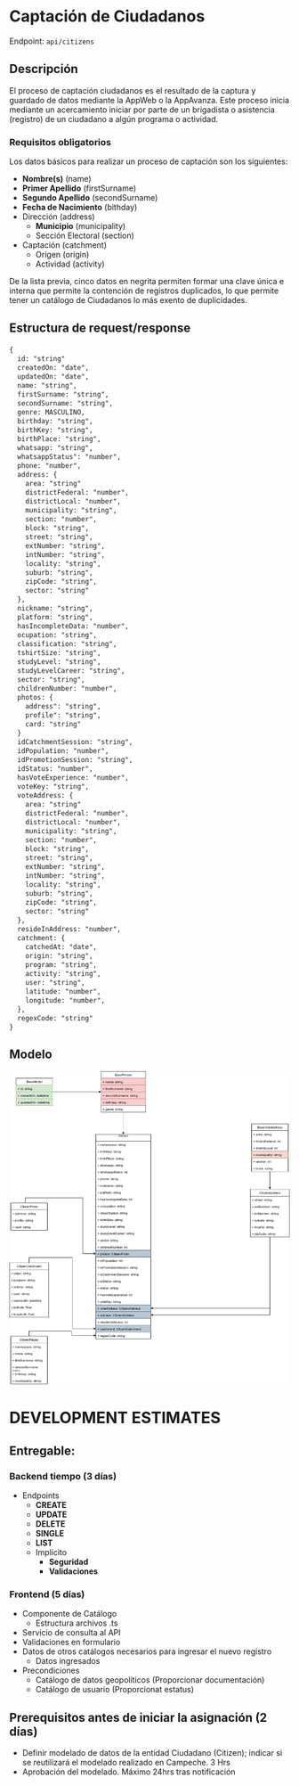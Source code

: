 # Captación de Ciudadanos


Endpoint: `api/citizens`

## Descripción

El proceso de captación ciudadanos es el resultado de la captura y guardado de datos mediante la AppWeb o la AppAvanza. Este proceso inicia mediante un acercamiento iniciar por parte de un brigadista o asistencia (registro) de un ciudadano a algún programa o actividad.

### Requisitos obligatorios
Los datos básicos para realizar un proceso de captación son los siguientes:
- **Nombre(s)** (name)
- **Primer Apellido** (firstSurname)
- **Segundo Apellido** (secondSurname)
- **Fecha de Nacimiento** (bithday)
- Dirección (address)
  - **Municipio** (municipality)
  - Sección Electoral (section)
- Captación (catchment)
  - Origen (origin)
  - Actividad (activity)

De la lista previa, cinco datos en negrita permiten formar una clave única e interna que permite la contención de registros duplicados, lo que permite tener un catálogo de Ciudadanos lo más exento de duplicidades.

## Estructura de request/response

```
{
  id: "string"
  createdOn: "date",
  updatedOn: "date",
  name: "string",
  firstSurname: "string",
  secondSurname: "string",
  genre: MASCULINO,
  birthday: "string",
  birthKey: "string",
  birthPlace: "string",
  whatsapp: "string",
  whatsappStatus": "number",
  phone: "number",
  address: {
    area: "string"
    districtFederal: "number",
    districtLocal: "number",
    municipality: "string",
    section: "number",
    block: "string",
    street: "string",
    extNumber: "string",
    intNumber: "string",
    locality: "string",
    suburb: "string",
    zipCode: "string",
    sector: "string"
  },
  nickname: "string",
  platform: "string",
  hasIncompleteData: "number",
  ocupation: "string",
  classification: "string",
  tshirtSize: "string",
  studyLevel: "string",
  studyLevelCareer: "string",
  sector: "string",
  childrenNumber: "number",
  photos: {
    address": "string",
    profile": "string",
    card: "string"
  }
  idCatchmentSession: "string",
  idPopulation: "number",
  idPromotionSession: "string",
  idStatus: "number",
  hasVoteExperience: "number",
  voteKey: "string",
  voteAddress: {
    area: "string"
    districtFederal: "number",
    districtLocal: "number",
    municipality: "string",
    section: "number",
    block: "string",
    street: "string",
    extNumber: "string",
    intNumber: "string",
    locality: "string",
    suburb: "string",
    zipCode: "string",
    sector: "string"
  },
  resideInAddress: "number",
  catchment: {
    catchedAt: "date",
    origin: "string",
    program: "string",
    activity: "string",
    user: "string",
    latitude: "number",
    longitude: "number",
  },
  regexCode: "string"  
}
```

## Modelo

![Modelado](citizen.jpg "UML Diagram")

# DEVELOPMENT ESTIMATES

## Entregable:
### Backend tiempo (3 días)
  - Endpoints
    - **CREATE**
    - **UPDATE**
    - **DELETE**
    - **SINGLE**
    - **LIST**
    - Implícito
      - **Seguridad**
      - **Validaciones**

### Frontend (5 días)
  - Componente de Catálogo
    - Estructura archivos .ts
  - Servicio de consulta al API
  - Validaciones en formulario
  - Datos de otros catálogos necesarios para ingresar el nuevo registro
    - Datos ingresados
  - Precondiciones
    - Catálogo de datos geopolíticos (Proporcionar documentación)
    - Catálogo de usuario (Proporcionat estatus)

## Prerequisitos antes de iniciar la asignación (2 días)
- Definir modelado de datos de la entidad Ciudadano (Citizen); indicar si se reutilizará el modelado realizado en Campeche. 3 Hrs
- Aprobación del modelado. Máximo 24hrs tras notificación